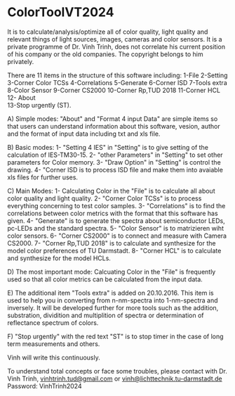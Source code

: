 # ColorToolVT2024
It is to calculate/analysis/optimize all of color quality, light quality and relevant things of light sources, images, cameras and color sensors.
It is a private programme of Dr. Vinh Trinh, does not correlate his current position of his company or the old companies. The copyright belongs to him privately.

There are 11 items in the structure of this software including: 
	1-File 			      	2-Setting			3-Corner Color TCSs
	4-Correlations 			5-Generate 			6-Corner ISD
	7-Tools extra	 	  	8-Color Sensor			9-Corner CS2000
	10-Corner Rp,TUD 2018		11-Corner HCL			12- About 		
	13-Stop urgently (ST).

A) Simple modes: "About" and "Format 4 input Data" are simple items so that users can understand information about this software, vesion, author and the format of input data 
including txt and xls file.

B) Basic modes:
1- "Setting 4 IES" in "Setting" is to give setting of the calculation of IES-TM30-15.
2- "other Parameters" in "Setting" to set other parameters for Color memory.
3- "Draw Option" in "Setting" is control the drawing. 
4- "Corner ISD is to process ISD file and make them into avaiable xls files for further uses.

C) Main Modes:
1- Calculating Color in the "File" is to calculate all about color quality and light quality.
2- "Corner Color TCSs" is to process everything concerning to test color samples.
3- "Correlations" is to find the correlations between color metrics with the format that this software has given.
4- "Generate" is to generate the spectra about semiconductor LEDs, pc-LEDs and the standard spectra.
5- "Color Sensor" is to matrizieren wiht color sensors.
6- "Corner CS2000" is to connect and measure with Camera CS2000.
7- "Corner Rp,TUD 2018" is to calculate and synthesize for the model color preferences of TU Darmstadt.
8- "Corner HCL" is to calculate and synthesize for the model HCLs.

D) The most important mode: Calcuating Color in the "File" is frequently used so that all color metrics can be calculated from the input data.

E) The additional item "Tools extra" is added on 20.10.2016. This item is used to help you in converting from n-nm-spectra into 1-nm-spectra and inversely. 
It will be developed further for more tools such as the addition, substration, dividition and multiplition of spectra or determination of reflectance spectrum of colors.

F) "Stop urgently" with the red text "ST" is to stop timer in the case of long term measurements and others.

Vinh will write this continuously.

To understand total concepts or face some troubles, please contact with Dr. Vinh Trinh, vinhtrinh.tud@gmail.com or vinh@lichttechnik.tu-darmstadt.de
Password: VinhTrinh2024
